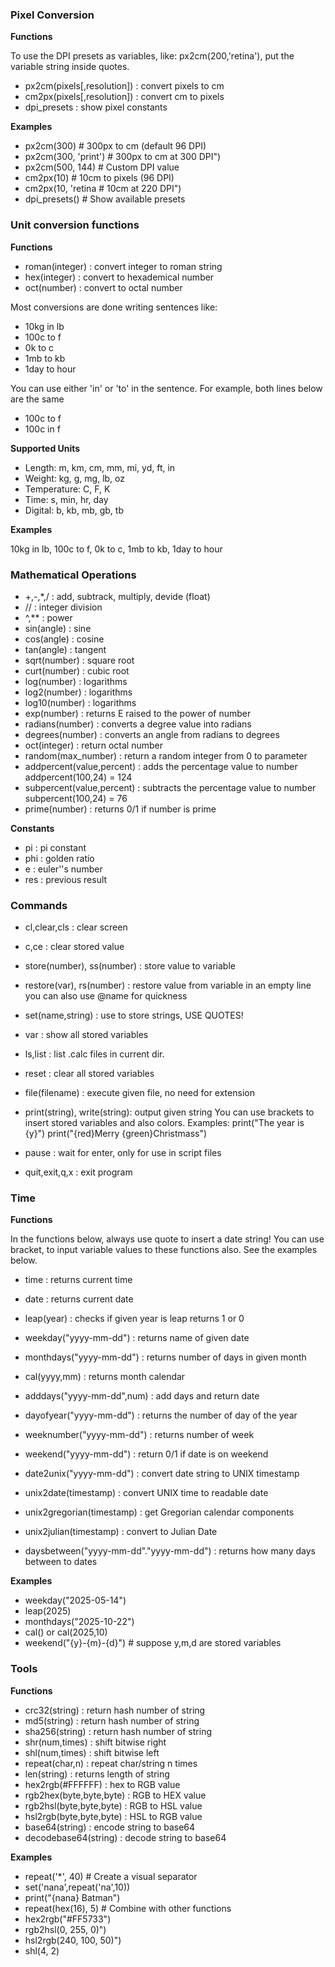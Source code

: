 ### Pixel Conversion

**Functions**

To use the DPI presets as variables, like: px2cm(200,'retina'), put the variable string inside quotes.

- px2cm(pixels[,resolution])  : convert pixels to cm
- cm2px(pixels[,resolution])  : convert cm to pixels
- dpi_presets                 : show pixel constants

**Examples**

- px2cm(300)                     # 300px to cm (default 96 DPI)
- px2cm(300, 'print')            # 300px to cm at 300 DPI")
- px2cm(500, 144)                # Custom DPI value
- cm2px(10)                      # 10cm to pixels (96 DPI)
- cm2px(10, 'retina            # 10cm at 220 DPI")
- dpi_presets()                  # Show available presets


### Unit conversion functions

**Functions**

- roman(integer)              : convert integer to roman string
- hex(integer)                : convert to hexademical number
- oct(number)                 : convert to octal number

Most conversions are done writing sentences like:
- 10kg in lb
- 100c to f
- 0k to c
- 1mb to kb
- 1day to hour

You can use either 'in' or 'to' in the sentence. For example, both lines below are the same
- 100c to f
- 100c in f

**Supported Units**

- Length: m, km, cm, mm, mi, yd, ft, in
- Weight: kg, g, mg, lb, oz
- Temperature: C, F, K
- Time: s, min, hr, day
- Digital: b, kb, mb, gb, tb
            
**Examples**

10kg in lb, 100c to f, 0k to c, 1mb to kb, 1day to hour
            
                      
### Mathematical Operations

- +,-,*,/                     : add, subtrack, multiply, devide (float)
- //                          : integer division
- ^,**                        : power
- sin(angle)                  : sine
- cos(angle)                  : cosine
- tan(angle)                  : tangent
- sqrt(number)                : square root
- curt(number)                : cubic root                                
- log(number)                 : logarithms
- log2(number)                : logarithms
- log10(number)               : logarithms
- exp(number)                 : returns E raised to the power of number
- radians(number)             : converts a degree value into radians
- degrees(number)             : converts an angle from radians to degrees
- oct(integer)                : return octal number
- random(max_number)          : return a random integer from 0 to parameter
- addpercent(value,percent)   : adds the percentage value to number
                                addpercent(100,24) = 124
- subpercent(value,percent)   : subtracts the percentage value to number
                                subpercent(100,24) = 76
- prime(number)               : returns 0/1 if number is prime                                  
                                  
**Constants**                                  

- pi                          : pi constant 
- phi                         : golden ratio    
- e                           : euler''s number
- res                         : previous result


### Commands

- cl,clear,cls                : clear screen
- c,ce                        : clear stored value
- store(number), ss(number)   : store value to variable
- restore(var), rs(number)    : restore value from variable
                                in an empty line you can also use @name for quickness
- set(name,string)            : use to store strings, USE QUOTES!
- var                         : show all stored variables
- ls,list                     : list .calc files in current dir.
- reset                       : clear all stored variables
- file(filename)              : execute given file, no need for extension
- print(string), write(string): output given string
                                You can use brackets to insert stored variables
                                and also colors. Examples:
                                print("The year is {y}")
                                print("{red}Merry {green}Christmass")

- pause                       : wait for enter, only for use in script files
- quit,exit,q,x               : exit program


          
### Time

**Functions**

In the functions below, always use quote to insert a date string!
You can use bracket, to input variable values to these functions also.
See the examples below.

- time                        : returns current time
- date                        : returns current date
- leap(year)                  : checks if given year is leap returns 1 or 0
- weekday("yyyy-mm-dd")       : returns name of given date
- monthdays("yyyy-mm-dd")     : returns number of days in given month
- cal(yyyy,mm)                : returns month calendar
- adddays("yyyy-mm-dd",num)   : add <num> days and return date
- dayofyear("yyyy-mm-dd")     : returns the number of day of the year
- weeknumber("yyyy-mm-dd")    : returns number of week
- weekend("yyyy-mm-dd")       : return 0/1 if date is on weekend
- date2unix("yyyy-mm-dd")     : convert date string to UNIX timestamp
- unix2date(timestamp)        : convert UNIX time to readable date
- unix2gregorian(timestamp)   : get Gregorian calendar components
- unix2julian(timestamp)      : convert to Julian Date

- daysbetween("yyyy-mm-dd"."yyyy-mm-dd") : returns how many days between to dates

**Examples**

- weekday("2025-05-14")
- leap(2025)
- monthdays("2025-10-22")
- cal() or cal(2025,10)
- weekend("{y}-{m}-{d}") # suppose y,m,d are stored variables 


### Tools

**Functions**

- crc32(string)               : return hash number of string
- md5(string)                 : return hash number of string
- sha256(string)              : return hash number of string
- shr(num,times)              : shift bitwise right
- shl(num,times)              : shift bitwise left
- repeat(char,n)              : repeat char/string n times
- len(string)                 : returns length of string
- hex2rgb(#FFFFFF)            : hex to RGB value
- rgb2hex(byte,byte,byte)     : RGB to HEX value
- rgb2hsl(byte,byte,byte)     : RGB to HSL value
- hsl2rgb(byte,byte,byte)     : HSL to RGB value
- base64(string)              : encode string to base64
- decodebase64(string)        : decode string to base64

**Examples**
- repeat('*', 40)  # Create a visual separator
- set('nana',repeat('na',10))
- print("{nana} Batman")
- repeat(hex(16), 5)  # Combine with other functions
- hex2rgb("#FF5733")
- rgb2hsl(0, 255, 0)")
- hsl2rgb(240, 100, 50)")
- shl(4, 2)
